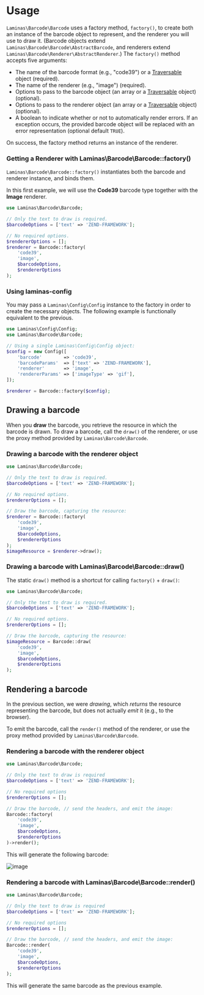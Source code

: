 # Usage

`Laminas\Barcode\Barcode` uses a factory method, `factory()`, to create both an
instance of the barcode object to represent, and the renderer you will use to
draw it. (Barcode objects extend `Laminas\Barcode\Barcode\AbstractBarcode`, and
renderers extend `Laminas\Barcode\Renderer\AbstractRenderer`.) The `factory()`
method accepts five arguments:

- The name of the barcode format (e.g., "code39") or a
  [Traversable](http://php.net/traversable) object (required).
- The name of the renderer (e.g., "image") (required).
- Options to pass to the barcode object (an array or a
  [Traversable](http://php.net/traversable) object) (optional).
- Options to pass to the renderer object (an array or a
  [Traversable](http://php.net/traversable) object) (optional).
- A boolean to indicate whether or not to automatically render errors. If an
  exception occurs, the provided barcode object will be replaced with an error
  representation (optional default `TRUE`).

On success, the factory method returns an instance of the renderer.

### Getting a Renderer with Laminas\\Barcode\\Barcode::factory()

`Laminas\Barcode\Barcode::factory()` instantiates both the barcode and renderer
instance, and binds them.

In this first example, we will use the **Code39** barcode type together with the
**Image** renderer.

```php
use Laminas\Barcode\Barcode;

// Only the text to draw is required.
$barcodeOptions = ['text' => 'ZEND-FRAMEWORK'];

// No required options.
$rendererOptions = [];
$renderer = Barcode::factory(
    'code39',
    'image',
    $barcodeOptions,
    $rendererOptions
);
```

### Using laminas-config

You may pass a `Laminas\Config\Config` instance to the factory in order to create
the necessary objects. The following example is functionally equivalent to the
previous.

```php
use Laminas\Config\Config;
use Laminas\Barcode\Barcode;

// Using a single Laminas\Config\Config object:
$config = new Config([
    'barcode'        => 'code39',
    'barcodeParams'  => ['text' => 'ZEND-FRAMEWORK'],
    'renderer'       => 'image',
    'rendererParams' => ['imageType' => 'gif'],
]);

$renderer = Barcode::factory($config);

```

## Drawing a barcode

When you **draw** the barcode, you retrieve the resource in which the barcode is
drawn. To draw a barcode, call the `draw()` of the renderer, or use the proxy
method provided by `Laminas\Barcode\Barcode`.

### Drawing a barcode with the renderer object

```php
use Laminas\Barcode\Barcode;

// Only the text to draw is required.
$barcodeOptions = ['text' => 'ZEND-FRAMEWORK'];

// No required options.
$rendererOptions = [];

// Draw the barcode, capturing the resource:
$renderer = Barcode::factory(
    'code39',
    'image',
    $barcodeOptions,
    $rendererOptions
);
$imageResource = $renderer->draw();

```

### Drawing a barcode with Laminas\\Barcode\\Barcode::draw()

The static `draw()` method is a shortcut for calling `factory()` + `draw()`:

```php
use Laminas\Barcode\Barcode;

// Only the text to draw is required.
$barcodeOptions = ['text' => 'ZEND-FRAMEWORK'];

// No required options.
$rendererOptions = [];

// Draw the barcode, capturing the resource:
$imageResource = Barcode::draw(
    'code39',
    'image',
    $barcodeOptions,
    $rendererOptions
);

```

## Rendering a barcode

In the previous section, we were *drawing*, which *returns* the resource
representing the barcode, but does not actually *emit* it (e.g., to the
browser).

To emit the barcode, call the `render()` method of the renderer, or use
the proxy method provided by `Laminas\Barcode\Barcode`.

### Rendering a barcode with the renderer object

```php
use Laminas\Barcode\Barcode;

// Only the text to draw is required
$barcodeOptions = ['text' => 'ZEND-FRAMEWORK'];

// No required options
$rendererOptions = [];

// Draw the barcode, // send the headers, and emit the image:
Barcode::factory(
    'code39',
    'image',
    $barcodeOptions,
    $rendererOptions
)->render();

```

This will generate the following barcode:

![image](images/laminas.barcode.introduction.example-1.png)

### Rendering a barcode with Laminas\\Barcode\\Barcode::render()

```php
use Laminas\Barcode\Barcode;

// Only the text to draw is required
$barcodeOptions = ['text' => 'ZEND-FRAMEWORK'];

// No required options
$rendererOptions = [];

// Draw the barcode, // send the headers, and emit the image:
Barcode::render(
    'code39',
    'image',
    $barcodeOptions,
    $rendererOptions
);

```

This will generate the same barcode as the previous example.
